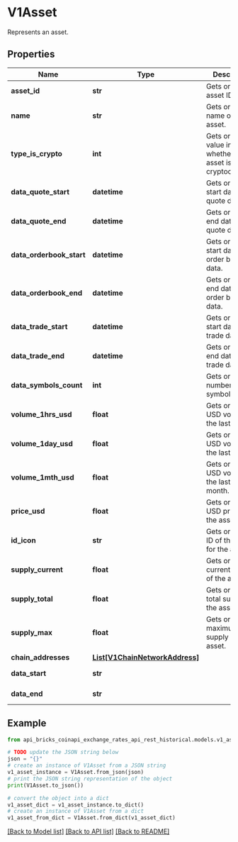 # V1Asset

Represents an asset.

## Properties

Name | Type | Description | Notes
------------ | ------------- | ------------- | -------------
**asset_id** | **str** | Gets or sets the asset ID. | [optional] 
**name** | **str** | Gets or sets the name of the asset. | [optional] 
**type_is_crypto** | **int** | Gets or sets a value indicating whether the asset is a cryptocurrency. | [optional] 
**data_quote_start** | **datetime** | Gets or sets the start date of quote data. | [optional] 
**data_quote_end** | **datetime** | Gets or sets the end date of quote data. | [optional] 
**data_orderbook_start** | **datetime** | Gets or sets the start date of order book data. | [optional] 
**data_orderbook_end** | **datetime** | Gets or sets the end date of order book data. | [optional] 
**data_trade_start** | **datetime** | Gets or sets the start date of trade data. | [optional] 
**data_trade_end** | **datetime** | Gets or sets the end date of trade data. | [optional] 
**data_symbols_count** | **int** | Gets or sets the number of symbols. | [optional] 
**volume_1hrs_usd** | **float** | Gets or sets the USD volume in the last 1 hour. | [optional] 
**volume_1day_usd** | **float** | Gets or sets the USD volume in the last 1 day. | [optional] 
**volume_1mth_usd** | **float** | Gets or sets the USD volume in the last 1 month. | [optional] 
**price_usd** | **float** | Gets or sets the USD price of the asset. | [optional] 
**id_icon** | **str** | Gets or sets the ID of the icon for the asset. | [optional] 
**supply_current** | **float** | Gets or sets the current supply of the asset. | [optional] 
**supply_total** | **float** | Gets or sets the total supply of the asset. | [optional] 
**supply_max** | **float** | Gets or sets the maximum supply of the asset. | [optional] 
**chain_addresses** | [**List[V1ChainNetworkAddress]**](V1ChainNetworkAddress.md) |  | [optional] 
**data_start** | **str** |  | [optional] [readonly] 
**data_end** | **str** |  | [optional] [readonly] 

## Example

```python
from api_bricks_coinapi_exchange_rates_api_rest_historical.models.v1_asset import V1Asset

# TODO update the JSON string below
json = "{}"
# create an instance of V1Asset from a JSON string
v1_asset_instance = V1Asset.from_json(json)
# print the JSON string representation of the object
print(V1Asset.to_json())

# convert the object into a dict
v1_asset_dict = v1_asset_instance.to_dict()
# create an instance of V1Asset from a dict
v1_asset_from_dict = V1Asset.from_dict(v1_asset_dict)
```
[[Back to Model list]](../README.md#documentation-for-models) [[Back to API list]](../README.md#documentation-for-api-endpoints) [[Back to README]](../README.md)



